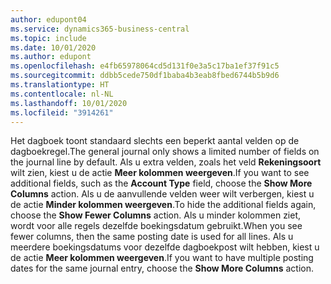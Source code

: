 ```yaml
---
author: edupont04
ms.service: dynamics365-business-central
ms.topic: include
ms.date: 10/01/2020
ms.author: edupont
ms.openlocfilehash: e4fb65978064cd5d131f0e3a5c17ba1ef37f91c5
ms.sourcegitcommit: ddbb5cede750df1baba4b3eab8fbed6744b5b9d6
ms.translationtype: HT
ms.contentlocale: nl-NL
ms.lasthandoff: 10/01/2020
ms.locfileid: "3914261"
---
```

<span data-ttu-id="47f1b-101">Het dagboek toont standaard slechts een beperkt aantal velden op de dagboekregel.</span><span class="sxs-lookup"><span data-stu-id="47f1b-101">The general journal only shows a limited number of fields on the journal line by default.</span></span> <span data-ttu-id="47f1b-102">Als u extra velden, zoals het veld **Rekeningsoort** wilt zien, kiest u de actie **Meer kolommen weergeven**.</span><span class="sxs-lookup"><span data-stu-id="47f1b-102">If you want to see additional fields, such as the **Account Type** field, choose the **Show More Columns** action.</span></span> <span data-ttu-id="47f1b-103">Als u de aanvullende velden weer wilt verbergen, kiest u de actie **Minder kolommen weergeven**.</span><span class="sxs-lookup"><span data-stu-id="47f1b-103">To hide the additional fields again, choose the **Show Fewer Columns** action.</span></span> <span data-ttu-id="47f1b-104">Als u minder kolommen ziet, wordt voor alle regels dezelfde boekingsdatum gebruikt.</span><span class="sxs-lookup"><span data-stu-id="47f1b-104">When you see fewer columns, then the same posting date is used for all lines.</span></span> <span data-ttu-id="47f1b-105">Als u meerdere boekingsdatums voor dezelfde dagboekpost wilt hebben, kiest u de actie **Meer kolommen weergeven**.</span><span class="sxs-lookup"><span data-stu-id="47f1b-105">If you want to have multiple posting dates for the same journal entry, choose the **Show More Columns** action.</span></span>  
